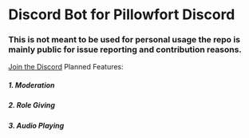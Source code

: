 # Discord Bot for Pillowfort Discord
### This is not meant to be used for personal usage the repo is mainly public for issue reporting and contribution reasons.
[Join the Discord](https://discord.gg/NeXa7jWZ78)
Planned Features:

##### 1. Moderation
##### 2. Role Giving
##### 3. Audio Playing